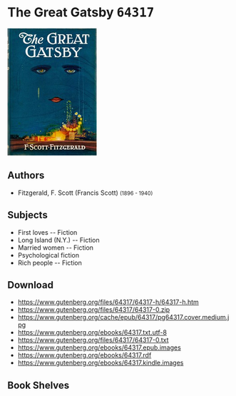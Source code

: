 # The Great Gatsby <kbd>64317</kbd>

![](./cover.medium.jpg "")

## Authors


 - Fitzgerald, F. Scott (Francis Scott) <small>(1896 - 1940)</small>

## Subjects


 - First loves -- Fiction
 - Long Island (N.Y.) -- Fiction
 - Married women -- Fiction
 - Psychological fiction
 - Rich people -- Fiction

## Download


 - https://www.gutenberg.org/files/64317/64317-h/64317-h.htm
 - https://www.gutenberg.org/files/64317/64317-0.zip
 - https://www.gutenberg.org/cache/epub/64317/pg64317.cover.medium.jpg
 - https://www.gutenberg.org/ebooks/64317.txt.utf-8
 - https://www.gutenberg.org/files/64317/64317-0.txt
 - https://www.gutenberg.org/ebooks/64317.epub.images
 - https://www.gutenberg.org/ebooks/64317.rdf
 - https://www.gutenberg.org/ebooks/64317.kindle.images

## Book Shelves


